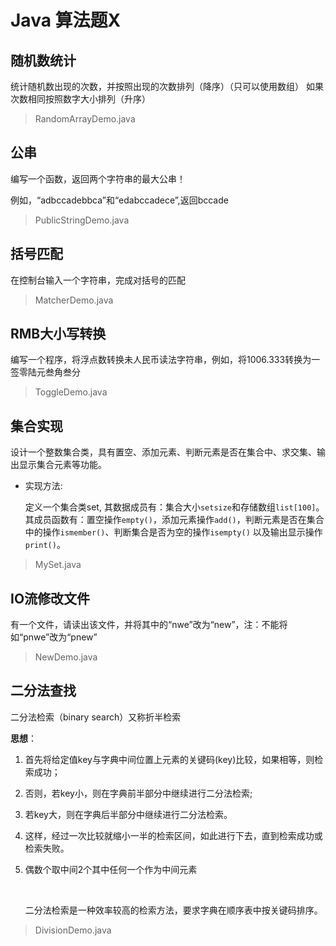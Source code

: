 # Java 算法题X

## 随机数统计

统计随机数出现的次数，并按照出现的次数排列（降序）（只可以使用数组）  如果次数相同按照数字大小排列（升序）

> RandomArrayDemo.java

## 公串

编写一个函数，返回两个字符串的最大公串！

例如，“adbccadebbca”和“edabccadece”,返回bccade

> PublicStringDemo.java

## 括号匹配

在控制台输入一个字符串，完成对括号的匹配

> MatcherDemo.java

## RMB大小写转换

编写一个程序，将浮点数转换未人民币读法字符串，例如，将1006.333转换为一签零陆元叁角叁分

> ToggleDemo.java

## 集合实现

设计一个整数集合类，具有置空、添加元素、判断元素是否在集合中、求交集、输出显示集合元素等功能。

- 实现方法:

  定义一个集合类set,   其数据成员有：集合大小`setsize`和存储数组`list[100]`。其成员函数有：置空操作`empty()`，添加元素操作`add()`，判断元素是否在集合中的操作`ismember()`、判断集合是否为空的操作`isempty()` 以及输出显示操作`print()`。

> MySet.java

## IO流修改文件

有一个文件，请读出该文件，并将其中的“nwe”改为“new”，注：不能将如“pnwe”改为“pnew”

> NewDemo.java

## 二分法查找

二分法检索（binary search）又称折半检索

**思想**：

1. 首先将给定值key与字典中间位置上元素的关键码(key)比较，如果相等，则检索成功；

2. 否则，若key小，则在字典前半部分中继续进行二分法检索;

3. 若key大，则在字典后半部分中继续进行二分法检索。

4. 这样，经过一次比较就缩小一半的检索区间，如此进行下去，直到检索成功或检索失败。

5. 偶数个取中间2个其中任何一个作为中间元素

   ​

   二分法检索是一种效率较高的检索方法，要求字典在顺序表中按关键码排序。

> DivisionDemo.java

